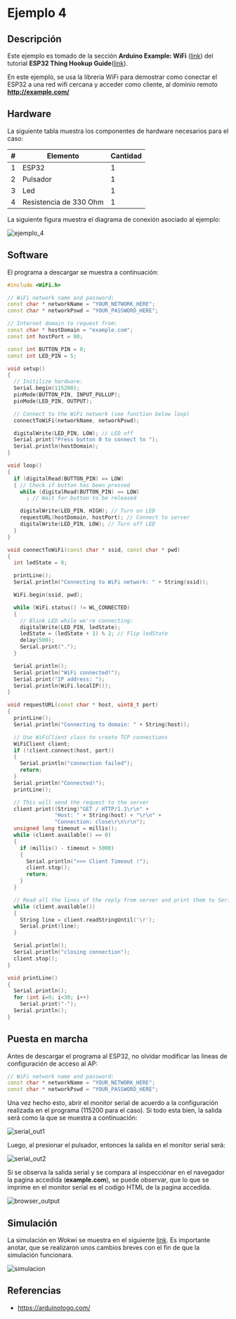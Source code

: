 # Ejemplo 4

## Descripción

 Este ejemplo es tomado de la sección **Arduino Example: WiFi** ([link](https://learn.sparkfun.com/tutorials/esp32-thing-hookup-guide/all#arduino-example-wifi)) del tutorial **ESP32 Thing Hookup Guide**([link](https://learn.sparkfun.com/tutorials/esp32-thing-hookup-guide/)). 

 En este ejemplo, se usa la libreria WiFi para demostrar como conectar el ESP32 a una red wifi cercana y acceder como cliente, al dominio remoto **http://example.com/**

## Hardware

La siguiente tabla muestra los componentes de hardware necesarios para el caso:

|#|Elemento|Cantidad|
|----|----|----|
|1|ESP32|1|
|2|Pulsador|1|
|3|Led|1|
|4|Resistencia de 330 Ohm|1|

La siguiente figura muestra el diagrama de conexión asociado al ejemplo:

![ejemplo_4](ejemplo4_bb.png)

## Software

El programa a descargar se muestra a continuación:

```ino
#include <WiFi.h>

// WiFi network name and password:
const char * networkName = "YOUR_NETWORK_HERE";
const char * networkPswd = "YOUR_PASSWORD_HERE";

// Internet domain to request from:
const char * hostDomain = "example.com";
const int hostPort = 80;

const int BUTTON_PIN = 0;
const int LED_PIN = 5;

void setup()
{
  // Initilize hardware:
  Serial.begin(115200);
  pinMode(BUTTON_PIN, INPUT_PULLUP);
  pinMode(LED_PIN, OUTPUT);

  // Connect to the WiFi network (see function below loop)
  connectToWiFi(networkName, networkPswd);

  digitalWrite(LED_PIN, LOW); // LED off
  Serial.print("Press button 0 to connect to ");
  Serial.println(hostDomain);
}

void loop()
{
  if (digitalRead(BUTTON_PIN) == LOW)
  { // Check if button has been pressed
    while (digitalRead(BUTTON_PIN) == LOW)
      ; // Wait for button to be released

    digitalWrite(LED_PIN, HIGH); // Turn on LED
    requestURL(hostDomain, hostPort); // Connect to server
    digitalWrite(LED_PIN, LOW); // Turn off LED
  }
}

void connectToWiFi(const char * ssid, const char * pwd)
{
  int ledState = 0;

  printLine();
  Serial.println("Connecting to WiFi network: " + String(ssid));

  WiFi.begin(ssid, pwd);

  while (WiFi.status() != WL_CONNECTED) 
  {
    // Blink LED while we're connecting:
    digitalWrite(LED_PIN, ledState);
    ledState = (ledState + 1) % 2; // Flip ledState
    delay(500);
    Serial.print(".");
  }

  Serial.println();
  Serial.println("WiFi connected!");
  Serial.print("IP address: ");
  Serial.println(WiFi.localIP());
}

void requestURL(const char * host, uint8_t port)
{
  printLine();
  Serial.println("Connecting to domain: " + String(host));

  // Use WiFiClient class to create TCP connections
  WiFiClient client;
  if (!client.connect(host, port))
  {
    Serial.println("connection failed");
    return;
  }
  Serial.println("Connected!");
  printLine();

  // This will send the request to the server
  client.print((String)"GET / HTTP/1.1\r\n" +
               "Host: " + String(host) + "\r\n" +
               "Connection: close\r\n\r\n");
  unsigned long timeout = millis();
  while (client.available() == 0) 
  {
    if (millis() - timeout > 5000) 
    {
      Serial.println(">>> Client Timeout !");
      client.stop();
      return;
    }
  }

  // Read all the lines of the reply from server and print them to Serial
  while (client.available()) 
  {
    String line = client.readStringUntil('\r');
    Serial.print(line);
  }

  Serial.println();
  Serial.println("closing connection");
  client.stop();
}

void printLine()
{
  Serial.println();
  for (int i=0; i<30; i++)
    Serial.print("-");
  Serial.println();
}
```

## Puesta en marcha

Antes de descargar el programa al ESP32, no olvidar modificar las lineas de configuración de acceso al AP:

```ino
// WiFi network name and password:
const char * networkName = "YOUR_NETWORK_HERE";
const char * networkPswd = "YOUR_PASSWORD_HERE";
```

Una vez hecho esto, abrir el monitor serial de acuerdo a la configuración realizada en el programa (115200 para el caso). Si todo esta bien, la salida será como la que se muestra a continuación:

![serial_out1](serial_out1.png)

Luego, al presionar el pulsador, entonces la salida en el monitor serial será:

![serial_out2](serial_out2.png)

Si se observa la salida serial y se compara al inspecciónar en el navegador la pagina accedida (**example.com**), se puede observar, que lo que se imprime en el monitor serial es el codigo HTML de la pagina accedida.

![browser_output](browser_output.png)

## Simulación

La simulación en Wokwi se muestra en el siguiente [link](
https://wokwi.com/projects/394017617608690689). Es importante anotar, que se realizaron unos cambios breves con el fin de que la simulación funcionara.

![simulacion](simulation_example4.png)

## Referencias

* https://arduinotogo.com/

